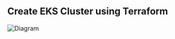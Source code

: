 ## Create EKS Cluster using Terraform
![Diagram](https://github.com/waldra/Terraform-EKS/image/terraform-eks.png)
